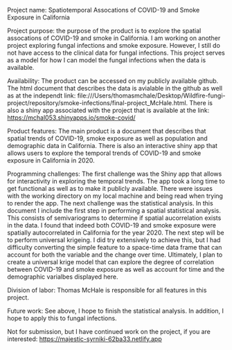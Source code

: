 Project name: Spatiotemporal Assocations of COVID-19 and Smoke Exposure in California

Project purpose: the purpose of the product is to explore the spatial assocations of COVID-19 and smoke in California. I am working on another project exploring fungal infections and smoke exposure. However, I still do not have access to the clinical data for fungal infections. This project serves as a model for how I can model the fungal infections when the data is available. 

Availability: The product can be accessed on my publicly available github. The html document that describes the data is avialable in the github as well as at the independt link: file:///Users/thomasmchale/Desktop/Wildfire-fungi-project/repository/smoke-infections/final-project_McHale.html.
There is also a shiny app associated with the project that is available at the link: https://mchal053.shinyapps.io/smoke-covid/


Product features: The main product is a document that describes that spatial trends of COVID-19, smoke exposure as well as population and demographic data in California. There is also an interactive shiny app that allows users to explore the temporal trends of COVID-19 and smoke exposure in California in 2020. 

Programming challenges: The first challenge was the Shiny app that allows for interactivity in exploring the temporal trends. The app took a long time to get functional as well as to make it publicly available. There were issues with the working directory on my local machine and being read when trying to render the app. 
The next challenge was the statistical analysis. In this document I include the first step in performing a spatial statistical analysis. This consists of semivariograms to determine if spatial aucorrelation exists in the data. I found that indeed both COVID-19 and smoke exposure were spatially autocorrelated in California for the year 2020.
The next step will be to perform universal krigeing. I did try extensively to achieve this, but I had difficulty converting the simple feature to a space-time data frame that can account for both the variable and the change over time. 
Ultimately, I plan to create a universal krige model that can explore the degree of correlation between COVID-19 and smoke exposure as well as account for time and the demographic varialbes displayed here. 

Division of labor: Thomas McHale is responsible for all features in this project.

Future work: See above, I hope to finish the statistical analysis. In addition, I hope to apply this to fungal infections.


Not for submission, but I have continued work on the project, if you are interested: https://majestic-syrniki-62ba33.netlify.app
